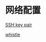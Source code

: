 # 网络配置

[SSH key pair](%E7%BD%91%E7%BB%9C%E9%85%8D%E7%BD%AE%20e778f1bffb464a00a096e4118fcba69c/SSH%20key%20pair%201c351a934f644f3999863691fb54c009.md)

[whistle](%E7%BD%91%E7%BB%9C%E9%85%8D%E7%BD%AE%20e778f1bffb464a00a096e4118fcba69c/whistle%20df8795c524914f46971e9b9c9d056e80.md)